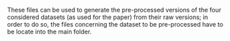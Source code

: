 These files can be used to generate the pre-processed versions of the four considered datasets (as used for the paper) from their raw versions; in order to do so, the files concerning the dataset to be pre-processed have to be locate into the main folder.
